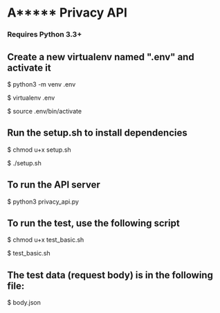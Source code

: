 # A***** Privacy API

### Requires Python 3.3+

## Create a new virtualenv named ".env" and activate it

$ python3 -m venv .env

$ virtualenv .env

$ source .env/bin/activate

## Run the setup.sh to install dependencies

$ chmod u+x setup.sh

$ ./setup.sh

## To run the API server
$ python3 privacy_api.py

## To run the test, use the following script

$ chmod u+x test_basic.sh

$ test_basic.sh

## The test data (request body) is in the following file:
$ body.json
